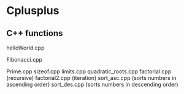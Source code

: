 # Cplusplus
## C++ functions

helloWorld.cpp

Fibonacci.cpp

Prime.cpp
sizeof.cpp
limits.cpp
quadratic_roots.cpp
factorial.cpp (recursive)
factorial2.cpp (iteration)
sort_asc.cpp (sorts numbers in ascending order)
sort_des.cpp (sorts numbers in descending order)
